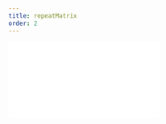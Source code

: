 ```yaml
---
title: repeatMatrix
order: 2
---
```


<embed src="@/docs/spec/composition/repeatMatrix.zh.md"></embed>
